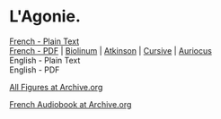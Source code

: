 # L'Agonie.

[French - Plain Text](full-text-french.md)  
[French - PDF](https://cdn.solaranamnesis.com/JeanLombard/LAgonie/lombard_agonie_1902_french.pdf) | [Biolinum](https://cdn.solaranamnesis.com/JeanLombard/LAgonie/lombard_agonie_1902_french_biolinum.pdf) | [Atkinson](https://cdn.solaranamnesis.com/JeanLombard/LAgonie/lombard_agonie_1902_french_atkinson.pdf) | [Cursive](https://cdn.solaranamnesis.com/JeanLombard/LAgonie/lombard_agonie_1902_french_frcursive.pdf) | [Auriocus](https://cdn.solaranamnesis.com/JeanLombard/LAgonie/lombard_agonie_1902_french_aurical.pdf)  
English - Plain Text  
English - PDF  

[All Figures at Archive.org](https://archive.org/details/lagonie-images)

[French Audiobook at Archive.org](https://archive.org/details/jean-lombard-l-agonie)

